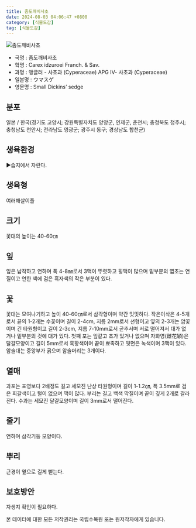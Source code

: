 ```yaml
---
title: 좀도깨비사초
date: 2024-08-03 04:06:47 +0800
category: [식물도감]
tag: [식물도감]
---
```




![좀도깨비사초](/fileUpload/plants/basic/Cyperaceae/Carex/5167/5167_1_th2.jpg)
- 국명 : 좀도깨비사초
- 학명 : Carex idzuroei Franch. & Sav.
- 과명 : 앵글러 - 사초과 (Cyperaceae) APG Ⅳ- 사초과 (Cyperaceae)
- 일본명 : ウマスゲ
- 영문명 : Small Dickins’ sedge


## 분포
일본 / 한국(경기도 고양시; 강원특별자치도 양양군, 인제군, 춘천시; 충청북도 청주시; 충청남도 천안시; 전라남도 영광군; 광주시 동구; 경상남도 합천군) 
## 생육환경
▶습지에서 자란다.
## 생육형
여러해살이풀
## 크기
꽃대의 높이는 40-60㎝
## 잎
잎은 납작하고 연하며 폭 4-8㎜로서 3맥이 뚜렷하고 횡맥이 많으며 밑부분의 엽초는 연질이고 연한 색에 검은 흑자색의 작은 부분이 있다.
## 꽃
꽃대는 모여나기하고 높이 40-60㎝로서 삼각형이며 약간 밋밋하다. 작은이삭은 4-5개로서 끝의 1-2개는 수꽃이며 길이 2-4cm, 지름 2mm로서 선형이고 옆의 2-3개는 암꽃이며 긴 타원형이고 길이 2-3cm, 지름 7-10mm로서 곧추서며 서로 떨어져서 대가 없거나 밑부분의 것에 대가 있다. 첫째 포는 잎같고 초가 있거나 없으며 자화영(雌花穎)은 달걀모양이고 길이 5mm로서 흑황색이며 끝이 뾰족하고 뒷면은 녹색이며 3맥이 있다. 암술대는 중앙부가 굵으며 암술머리는 3개이다.
## 열매
과포는 포영보다 2배정도 길고 세모진 난상 타원형이며 길이 1-1.2㎝, 폭 3.5mm로 검은 회갈색이고 털이 없으며 맥이 많다. 부리는 길고 백색 막질이며 끝이 깊게 2개로 갈라진다. 수과는 세모진 달걀모양이며 길이 3mm로서 떨어진다.
## 줄기
연하며 삼각기둥 모양이다.
## 뿌리
근경이 옆으로 길게 뻗는다.
## 보호방안
자생지 확인이 필요하다.






본 데이터에 대한 모든 저작권리는 국립수목원 또는 원저작자에게 있습니다.
